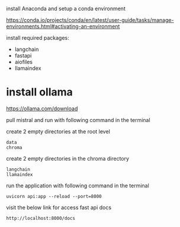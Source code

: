 install Anaconda and setup a conda environment

https://conda.io/projects/conda/en/latest/user-guide/tasks/manage-environments.html#activating-an-environment

install required packages:
* langchain
* fastapi
* aiofiles
* llamaindex


# install ollama

https://ollama.com/download

pull mistral and run with following command in the terminal

create 2 empty directories at the root level
```
data
chroma
```

create 2 empty directories in the chroma directory
```
langchain
llamaindex
```


run the application with following command in the terminal
```
uvicorn api:app --reload --port=8000
```


visit the below link for access fast api docs
```
http://localhost:8000/docs
```
